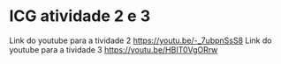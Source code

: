 # ICG atividade 2 e 3
Link do youtube para a tividade 2
https://youtu.be/-_7ubpnSsS8
Link do youtube para a tividade 3
https://youtu.be/HBIT0VgORrw
